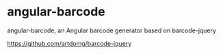 # angular-barcode
angular-barcode, an Angular barcode generator based on barcode-jquery

https://github.com/artdomg/barcode-jquery
